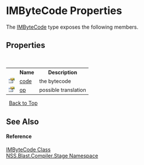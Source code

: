 # IMByteCode Properties
 

The <a href="d6363984-4b10-a4ac-7edd-fcca9b5fcf8f.md">IMByteCode</a> type exposes the following members.


## Properties
&nbsp;<table><tr><th></th><th>Name</th><th>Description</th></tr><tr><td>![Public property](media/pubproperty.gif "Public property")</td><td><a href="f2b01cc8-5f16-d6aa-8557-c1a39e24553c.md">code</a></td><td>
the bytecode</td></tr><tr><td>![Public property](media/pubproperty.gif "Public property")</td><td><a href="cfb52e81-f777-1680-c011-042600a400fc.md">op</a></td><td>
possible translation</td></tr></table>&nbsp;
<a href="#imbytecode-properties">Back to Top</a>

## See Also


#### Reference
<a href="d6363984-4b10-a4ac-7edd-fcca9b5fcf8f.md">IMByteCode Class</a><br /><a href="f44e629d-16ad-ce78-c6d1-bb239589698b.md">NSS.Blast.Compiler.Stage Namespace</a><br />